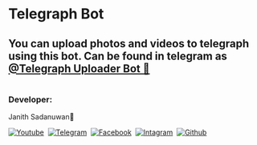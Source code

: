 # Telegraph Bot

## You can upload photos and videos to telegraph using this bot. Can be found in telegram as [@Telegraph Uploader Bot 🌷](https://t.me/The_Thelegraph_Uploader_Bot)


#
### Developer:
Janith Sadanuwan👻 

 
[![Youtube](https://img.shields.io/badge/YouTube%20Channel-ff0000?style=flat&labelColor=224242&logoColor=white&for-the-badge&logo=youtube)](www.youtube.com/janithsadanuwan)&nbsp;
[![Telegram](https://img.shields.io/badge/slbotzone%20Team-003245?style=flat&labelColor=224242&logoColor=white&for-the-badge&logo=telegram)](https://https://t.me/janithsbots)&nbsp;
[![Facebook](https://img.shields.io/badge/Follow%20me%20on%20Facebook-2533cf?style=flat&labelColor=224242&logoColor=white&for-the-badge&logo=facebook)](https://www.facebook.com/Janithsadanuwankahawaththa/)&nbsp;
[![Intagram](https://img.shields.io/badge/Follow%20me%20on%20Instagram-4d267a?style=style=flat&labelColor=224242&logoColor=white&for-the-badge&logo=instagram)](https://www.instagram.com/janithsadanuwan/)&nbsp;
[![Github](https://img.shields.io/badge/Github-000000?style=style=flat&labelColor=224242&logoColor=white&for-the-badge&logo=github)](https://github.com/Janithsadanuwan) 


